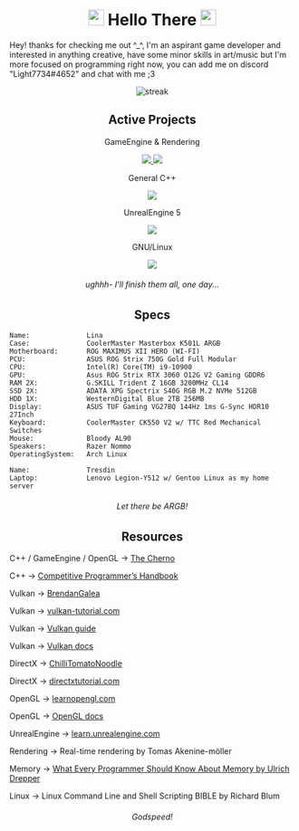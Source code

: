 <h1 align="center"> 
<img src="https://media.giphy.com/media/hvRJCLFzcasrR4ia7z/giphy.gif" width="28"> Hello There <img src="https://media.giphy.com/media/hvRJCLFzcasrR4ia7z/giphy.gif" width="28">
</h1>

<p align="left"> Hey! thanks for checking me out ^_^, I'm an aspirant game developer and interested in anything creative, have some minor skills in art/music but I'm more focused on programming right now, you can add me on discord "Light7734#4652" and chat with me ;3 </p>

<p align="center">
<img alt="streak" src=https://github-readme-streak-stats.herokuapp.com?user=Light3039&theme=tokyonight&date_format=>
</p>

<h2 align="center">
Active Projects
</h2>

<div align="center">
<p>GameEngine & Rendering</p>
<a href="https://github.com/light3039/light"><img src="https://github-readme-stats.vercel.app/api/pin/?username=light3039&repo=light&theme=tokyonight" /> </a>
<a href="https://github.com/light3039/Vulkan-Renderer"><img src="https://github-readme-stats.vercel.app/api/pin/?username=light3039&repo=Vulkan-Renderer&theme=tokyonight" /> </a>

<p>General C++</p>
<a href="https://github.com/light3039/CSES"><img src="https://github-readme-stats.vercel.app/api/pin/?username=light3039&repo=CSES&theme=tokyonight" /> </a>

<p>UnrealEngine 5</p>
<a href="https://github.com/light3039/UE5-SystemInformation"><img src="https://github-readme-stats.vercel.app/api/pin/?username=light3039&repo=UE5-SystemInformation&theme=tokyonight" /> </a>

<p>GNU/Linux</p>
<a href="https://github.com/light3039/.files"><img src="https://github-readme-stats.vercel.app/api/pin/?username=light3039&repo=.files&theme=tokyonight" /> </a>
</div>

<h6 align="center"> ughhh- I'll finish them all, one day...</h6>

<h2 align="center">
Specs
</h2>

```
Name:              Lina
Case:              CoolerMaster Masterbox K501L ARGB
Motherboard:       ROG MAXIMUS XII HERO (WI-FI)
PCU:               ASUS ROG Strix 750G Gold Full Modular
CPU:               Intel(R) Core(TM) i9-10900
GPU:               Asus ROG Strix RTX 3060 O12G V2 Gaming GDDR6
RAM 2X:            G.SKILL Trident Z 16GB 3200MHz CL14
SSD 2X:            ADATA XPG Spectrix S40G RGB M.2 NVMe 512GB
HDD 1X:            WesternDigital Blue 2TB 256MB
Display:           ASUS TUF Gaming VG27BQ 144Hz 1ms G-Sync HDR10 27Inch
Keyboard:          CoolerMaster CK550 V2 w/ TTC Red Mechanical Switches
Mouse:             Bloody AL90
Speakers:          Razer Nommo
OperatingSystem:   Arch Linux

Name:              Tresdin
Laptop:            Lenovo Legion-Y512 w/ Gentoo Linux as my home server
```
<h6 align="center">
  Let there be ARGB!
</h6>

<h2 align="center">
Resources
</h2>

<div align="left">
  <p> C++ / GameEngine / OpenGL -> <a href="https://www.youtube.com/c/TheChernoProject">The Cherno</a> </p>
  <p> C++ -> <a href="https://cses.fi/book/book.pdf"> Competitive Programmer’s Handbook  </a></p>

  <p> Vulkan -> <a href="https://www.youtube.com/c/BrendanGalea"> BrendanGalea </a> </p>
  <p> Vulkan -> <a href="https://vulkan-tutorial.com/"> vulkan-tutorial.com </a></p>
  <p> Vulkan -> <a href="https://github.com/KhronosGroup/Vulkan-Guide">  Vulkan guide </a> </p>
  <p> Vulkan -> <a href="https://www.khronos.org/registry/vulkan/specs/1.2/html/index.html"> Vulkan docs </a> </p>

  <p> DirectX -> <a href="https://www.youtube.com/c/ChiliTomatoNoodle">ChilliTomatoNoodle</a> </p>
  <p> DirectX -> <a href="http://www.directxtutorial.com/"> directxtutorial.com </a></p>
  
  <p> OpenGL ->  <a href="https://www.learnopengl.com"> learnopengl.com </a></p>
  <p> OpenGL -> <a href="https://docs.gl/"> OpenGL docs </a></p>

  <p> UnrealEngine -> <a href="https://learn.unrealengine.com/"> learn.unrealengine.com </a><p> 
  
  <p> Rendering -> Real-time rendering by Tomas Akenine-möller </p>

  <p> Memory -> <a href="https://people.freebsd.org/~lstewart/articles/cpumemory.pdf"> What Every Programmer Should Know About Memory by Ulrich Drepper </a> </p>

  <p> Linux -> Linux Command Line and Shell Scripting BIBLE by Richard Blum
 
</div>

<h6 align="center">
  Godspeed!
</h6>

